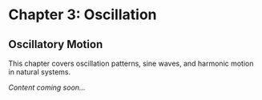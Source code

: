 # Chapter 3: Oscillation

## Oscillatory Motion

This chapter covers oscillation patterns, sine waves, and harmonic motion in natural systems.

_Content coming soon..._
